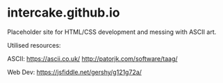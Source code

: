 # intercake.github.io

Placeholder site for HTML/CSS development and messing with ASCII art.

Utilised resources:

ASCII:
https://ascii.co.uk/
http://patorjk.com/software/taag/

Web Dev:
https://jsfiddle.net/gershy/g121g72a/
